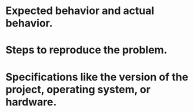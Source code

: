 # Expected behavior and actual behavior.

# Steps to reproduce the problem.

# Specifications like the version of the project, operating system, or hardware.
